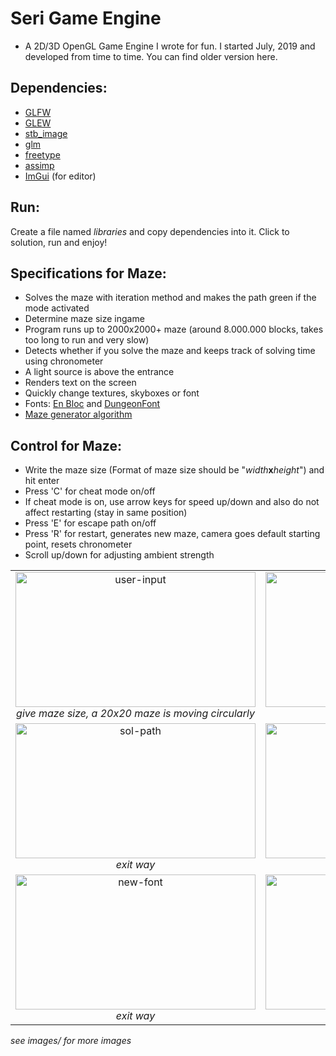 # Seri Game Engine #
* A 2D/3D OpenGL Game Engine I wrote for fun. I started July, 2019 and developed from time to time. You can find older version here.
## Dependencies: ##
* [GLFW](https://www.glfw.org)
* [GLEW](http://glew.sourceforge.net)
* [stb_image](https://github.com/nothings/stb/blob/master/stb_image.h)
* [glm](https://github.com/g-truc/glm)
* [freetype](https://www.freetype.org)
* [assimp](https://github.com/assimp/assimp)
* [ImGui](https://github.com/ocornut/imgui) (for editor)
## Run: ##
Create a file named *libraries* and copy dependencies into it. Click to solution, run and enjoy!
## Specifications for Maze: ##
* Solves the maze with iteration method and makes the path green if the mode activated
* Determine maze size ingame
* Program runs up to 2000x2000+ maze (around 8.000.000 blocks, takes too long to run and very slow)
* Detects whether if you solve the maze and keeps track of solving time using chronometer
* A light source is above the entrance
* Renders text on the screen 
* Quickly change textures, skyboxes or font
* Fonts: [En Bloc](https://vrtxrry.itch.io/en-bloc) and [DungeonFont](https://vrtxrry.itch.io/dungeonfont)
* [Maze generator algorithm](https://github.com/norvig/pytudes/blob/master/ipynb/Maze.ipynb)
## Control for Maze: ##
* Write the maze size (Format of maze size should be "*width***x***height*") and hit enter 
* Press 'C' for cheat mode on/off 
* If cheat mode is on, use arrow keys for speed up/down and also do not affect restarting (stay in same position)
* Press 'E' for escape path on/off 
* Press 'R' for restart, generates new maze, camera goes default starting point, resets chronometer
* Scroll up/down for adjusting ambient strength 

<table>
    <tr>
        <td align="center">
            <img src="https://github.com/ssduman/seri-game-engine/blob/master/images/user-input.png" alt="user-input" width="384" height="216">
            <br />
            <i> give maze size, a 20x20 maze is moving circularly <i>
        </td>
        <td align="center">
            <img src="https://github.com/ssduman/seri-game-engine/blob/master/images/start.png" alt="starting" width="384" height="216">
            <br />
            <i> starting point <i>
        </td>
    </tr>
    <tr>
        <td align="center">
            <img src="https://github.com/ssduman/seri-game-engine/blob/master/images/passage-solution.png" alt="sol-path" width="384" height="216">
            <br />
            <i> exit way <i>
        </td>
        <td align="center">
            <img src="https://github.com/ssduman/seri-game-engine/blob/master/images/solved.png" alt="solved" width="384" height="216">
            <br />
            <i> reached exit <i>
        </td>
    </tr>
    <tr>
        <td align="center">
            <img src="https://github.com/ssduman/seri-game-engine/blob/master/images/user-input-new-font.png" alt="new-font" width="384" height="216">
            <br />
            <i> exit way <i>
        </td>
        <td align="center">
            <img src="https://github.com/ssduman/seri-game-engine/blob/master/images/solved-new-font.png" alt="solved-new-font" width="384" height="216">
            <br />
            <i> reached exit <i>
        </td>
    </tr>
</table>

<i> see images/ for more images <i>

